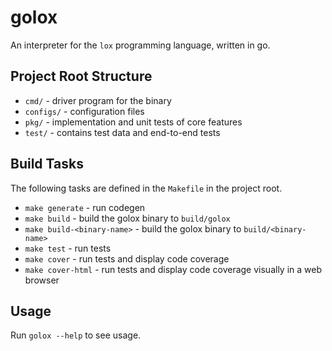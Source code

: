 # golox

An interpreter for the `lox` programming language, written in go.

## Project Root Structure

- `cmd/` - driver program for the binary
- `configs/` - configuration files
- `pkg/` - implementation and unit tests of core features
- `test/` - contains test data and end-to-end tests

## Build Tasks

The following tasks are defined in the `Makefile` in the project root.

- `make generate` - run codegen
- `make build` - build the golox binary to `build/golox`
- `make build-<binary-name>` - build the golox binary to `build/<binary-name>`
- `make test` - run tests
- `make cover` - run tests and display code coverage
- `make cover-html` - run tests and display code coverage visually in a web browser

## Usage

Run `golox --help` to see usage.
